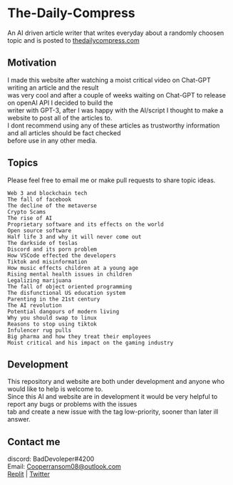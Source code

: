 # The-Daily-Compress
An AI driven article writer that writes everyday about a randomly choosen topic and is posted to [thedailycompress.com](https://itzcozi.github.io/The-Daily-Compress/)


## Motivation
I made this website after watching a moist critical video on Chat-GPT writing an article and the result  
was very cool and after a couple of weeks waiting on Chat-GPT to release on openAI API I decided to build the  
writer with GPT-3, after I was happy with the AI/script I thought to make a website to post all of the articles to.  
I dont recommend using any of these articles as trustworthy information and all articles should be fact checked  
before use in any other media.

## Topics
Please feel free to email me or make pull requests to share topic ideas.

```
Web 3 and blockchain tech
The fall of facebook
The decline of the metaverse
Crypto Scams
The rise of AI
Proprietary software and its effects on the world
Open source software
Half life 3 and why it will never come out
The darkside of teslas
Discord and its porn problem
How VSCode effected the developers
Tiktok and misinformation
How music effects children at a young age
Rising mental health issues in children
Legalizing marijuana
The fall of object oriented programming
The disfunctional US education system
Parenting in the 21st century
The AI revolution
Potential dangours of modern living
Why you should swap to linux
Reasons to stop using tiktok
Infulencer rug pulls
Big pharma and how they treat their employees
Moist critical and his impact on the gaming industry
```

## Development
This repository and website are both under development and anyone who would like to help is welcome to.  
Since this AI and website are in development it would be very helpful to report any bugs or problems with the issues  
tab and create a new issue with the tag low-priority, sooner than later ill answer.

## Contact me
discord: BadDevoleper#4200                                                                                                                                             
Email: Cooperransom08@outlook.com                                                                                                                                      
[Replit](https://replit.com/@cozi08) | 
[Twitter](https://twitter.com/ransom_cooper)
